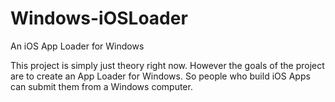 Windows-iOSLoader
=================

An iOS App Loader for Windows

This project is simply just theory right now. However the goals of the project are to create an App Loader for Windows. So people who build iOS Apps can submit them from a Windows computer. 